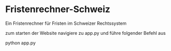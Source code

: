 # Fristenrechner-Schweiz
Ein Fristenrechner für Fristen im Schweizer Rechtssystem

zum starten der Website navigiere zu app.py und führe folgender Befehl aus

python app.py
